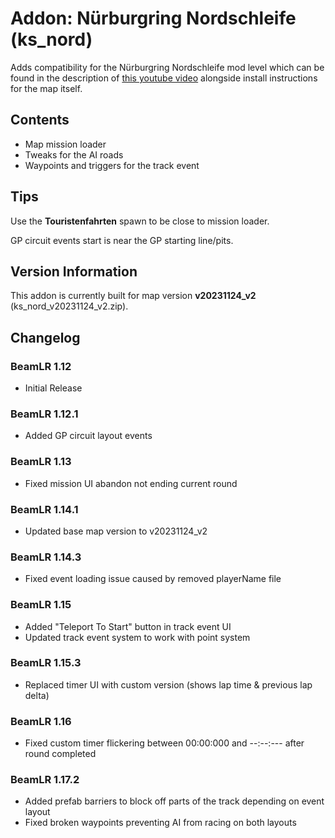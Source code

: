 
# Addon: Nürburgring Nordschleife (ks_nord)
Adds compatibility for the Nürburgring Nordschleife mod level which can be found in the description of [this youtube video](https://www.youtube.com/watch?v=bBluGKs1wjs) alongside install instructions for the map itself. 

## Contents

* Map mission loader
* Tweaks for the AI roads
* Waypoints and triggers for the track event

## Tips

Use the **Touristenfahrten** spawn to be close to mission loader.

GP circuit events start is near the GP starting line/pits.

## Version Information
This addon is currently built for map version **v20231124_v2** (ks_nord_v20231124_v2.zip).

## Changelog
### BeamLR 1.12
* Initial Release
### BeamLR 1.12.1
* Added GP circuit layout events
### BeamLR 1.13
* Fixed mission UI abandon not ending current round
### BeamLR 1.14.1
* Updated base map version to v20231124_v2
### BeamLR 1.14.3
* Fixed event loading issue caused by removed playerName file
### BeamLR 1.15
* Added "Teleport To Start" button in track event UI
* Updated track event system to work with point system
### BeamLR 1.15.3
* Replaced timer UI with custom version (shows lap time & previous lap delta)
### BeamLR 1.16
* Fixed custom timer flickering between 00:00:000 and --:--:--- after round completed
### BeamLR 1.17.2
* Added prefab barriers to block off parts of the track depending on event layout
* Fixed broken waypoints preventing AI from racing on both layouts
